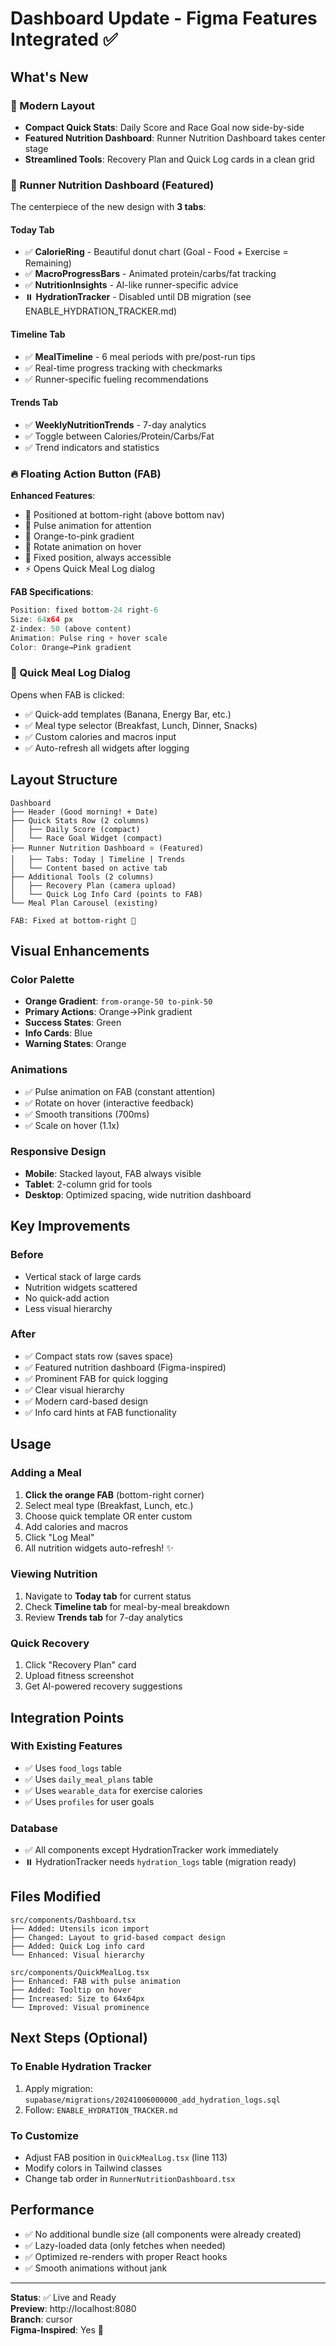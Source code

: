 # Dashboard Update - Figma Features Integrated ✅

## What's New

### 🎨 Modern Layout
- **Compact Quick Stats**: Daily Score and Race Goal now side-by-side
- **Featured Nutrition Dashboard**: Runner Nutrition Dashboard takes center stage
- **Streamlined Tools**: Recovery Plan and Quick Log cards in a clean grid

### 🎯 Runner Nutrition Dashboard (Featured)
The centerpiece of the new design with **3 tabs**:

#### Today Tab
- ✅ **CalorieRing** - Beautiful donut chart (Goal - Food + Exercise = Remaining)
- ✅ **MacroProgressBars** - Animated protein/carbs/fat tracking
- ✅ **NutritionInsights** - AI-like runner-specific advice
- ⏸️ **HydrationTracker** - Disabled until DB migration (see ENABLE_HYDRATION_TRACKER.md)

#### Timeline Tab
- ✅ **MealTimeline** - 6 meal periods with pre/post-run tips
- ✅ Real-time progress tracking with checkmarks
- ✅ Runner-specific fueling recommendations

#### Trends Tab
- ✅ **WeeklyNutritionTrends** - 7-day analytics
- ✅ Toggle between Calories/Protein/Carbs/Fat
- ✅ Trend indicators and statistics

### 🔥 Floating Action Button (FAB)
**Enhanced Features**:
- 🎯 Positioned at bottom-right (above bottom nav)
- 💫 Pulse animation for attention
- 🎨 Orange-to-pink gradient
- 🔄 Rotate animation on hover
- 📍 Fixed position, always accessible
- ⚡ Opens Quick Meal Log dialog

**FAB Specifications**:
```typescript
Position: fixed bottom-24 right-6
Size: 64x64 px
Z-index: 50 (above content)
Animation: Pulse ring + hover scale
Color: Orange→Pink gradient
```

### 📱 Quick Meal Log Dialog
Opens when FAB is clicked:
- ✅ Quick-add templates (Banana, Energy Bar, etc.)
- ✅ Meal type selector (Breakfast, Lunch, Dinner, Snacks)
- ✅ Custom calories and macros input
- ✅ Auto-refresh all widgets after logging

## Layout Structure

```
Dashboard
├── Header (Good morning! + Date)
├── Quick Stats Row (2 columns)
│   ├── Daily Score (compact)
│   └── Race Goal Widget (compact)
├── Runner Nutrition Dashboard ⭐ (Featured)
│   ├── Tabs: Today | Timeline | Trends
│   └── Content based on active tab
├── Additional Tools (2 columns)
│   ├── Recovery Plan (camera upload)
│   └── Quick Log Info Card (points to FAB)
└── Meal Plan Carousel (existing)

FAB: Fixed at bottom-right 🎯
```

## Visual Enhancements

### Color Palette
- **Orange Gradient**: `from-orange-50 to-pink-50`
- **Primary Actions**: Orange→Pink gradient
- **Success States**: Green
- **Info Cards**: Blue
- **Warning States**: Orange

### Animations
- ✅ Pulse animation on FAB (constant attention)
- ✅ Rotate on hover (interactive feedback)
- ✅ Smooth transitions (700ms)
- ✅ Scale on hover (1.1x)

### Responsive Design
- **Mobile**: Stacked layout, FAB always visible
- **Tablet**: 2-column grid for tools
- **Desktop**: Optimized spacing, wide nutrition dashboard

## Key Improvements

### Before
- Vertical stack of large cards
- Nutrition widgets scattered
- No quick-add action
- Less visual hierarchy

### After
- ✅ Compact stats row (saves space)
- ✅ Featured nutrition dashboard (Figma-inspired)
- ✅ Prominent FAB for quick logging
- ✅ Clear visual hierarchy
- ✅ Modern card-based design
- ✅ Info card hints at FAB functionality

## Usage

### Adding a Meal
1. **Click the orange FAB** (bottom-right corner)
2. Select meal type (Breakfast, Lunch, etc.)
3. Choose quick template OR enter custom
4. Add calories and macros
5. Click "Log Meal"
6. All nutrition widgets auto-refresh! ✨

### Viewing Nutrition
1. Navigate to **Today tab** for current status
2. Check **Timeline tab** for meal-by-meal breakdown
3. Review **Trends tab** for 7-day analytics

### Quick Recovery
1. Click "Recovery Plan" card
2. Upload fitness screenshot
3. Get AI-powered recovery suggestions

## Integration Points

### With Existing Features
- ✅ Uses `food_logs` table
- ✅ Uses `daily_meal_plans` table
- ✅ Uses `wearable_data` for exercise calories
- ✅ Uses `profiles` for user goals

### Database
- ✅ All components except HydrationTracker work immediately
- ⏸️ HydrationTracker needs `hydration_logs` table (migration ready)

## Files Modified

```
src/components/Dashboard.tsx
├── Added: Utensils icon import
├── Changed: Layout to grid-based compact design
├── Added: Quick Log info card
└── Enhanced: Visual hierarchy

src/components/QuickMealLog.tsx
├── Enhanced: FAB with pulse animation
├── Added: Tooltip on hover
├── Increased: Size to 64x64px
└── Improved: Visual prominence
```

## Next Steps (Optional)

### To Enable Hydration Tracker
1. Apply migration: `supabase/migrations/20241006000000_add_hydration_logs.sql`
2. Follow: `ENABLE_HYDRATION_TRACKER.md`

### To Customize
- Adjust FAB position in `QuickMealLog.tsx` (line 113)
- Modify colors in Tailwind classes
- Change tab order in `RunnerNutritionDashboard.tsx`

## Performance

- ✅ No additional bundle size (all components were already created)
- ✅ Lazy-loaded data (only fetches when needed)
- ✅ Optimized re-renders with proper React hooks
- ✅ Smooth animations without jank

---

**Status**: ✅ Live and Ready  
**Preview**: http://localhost:8080  
**Branch**: cursor  
**Figma-Inspired**: Yes 🎨

